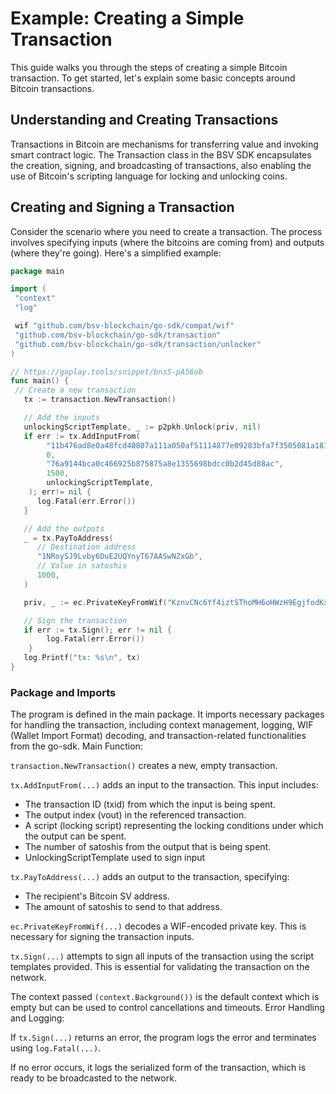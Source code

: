 # Example: Creating a Simple Transaction

This guide walks you through the steps of creating a simple Bitcoin transaction. To get started, let's explain some basic concepts around Bitcoin transactions.

## Understanding and Creating Transactions

Transactions in Bitcoin are mechanisms for transferring value and invoking smart contract logic. The Transaction class in the BSV SDK encapsulates the creation, signing, and broadcasting of transactions, also enabling the use of Bitcoin's scripting language for locking and unlocking coins.

## Creating and Signing a Transaction

Consider the scenario where you need to create a transaction. The process involves specifying inputs (where the bitcoins are coming from) and outputs (where they're going). Here's a simplified example:

``` go
package main

import (
 "context"
 "log"

 wif "github.com/bsv-blockchain/go-sdk/compat/wif"
 "github.com/bsv-blockchain/go-sdk/transaction"
 "github.com/bsv-blockchain/go-sdk/transaction/unlocker"
)

// https://goplay.tools/snippet/bnsS-pA56ob
func main() {
 // Create a new transaction
   tx := transaction.NewTransaction()

   // Add the inputs
   unlockingScriptTemplate, _ := p2pkh.Unlock(priv, nil)
   if err := tx.AddInputFrom(
		"11b476ad8e0a48fcd40807a111a050af51114877e09283bfa7f3505081a1819d",
		0,
		"76a9144bca0c466925b875875a8e1355698bdcc0b2d45d88ac",
		1500,
		unlockingScriptTemplate,
	); err!= nil {
      log.Fatal(err.Error())
   }

   // Add the outputs
   _ = tx.PayToAddress(
      // Destination address
      "1NRoySJ9Lvby6DuE2UQYnyT67AASwNZxGb",
      // Value in satoshis
      1000,
   )

   priv, _ := ec.PrivateKeyFromWif("KznvCNc6Yf4iztSThoMH6oHWzH9EgjfodKxmeuUGPq5DEX5maspS")

   // Sign the transaction
   if err := tx.Sign(); err != nil {
		log.Fatal(err.Error())
	}
   log.Printf("tx: %s\n", tx)
}

```

### Package and Imports

The program is defined in the main package.
It imports necessary packages for handling the transaction, including context management, logging, WIF (Wallet Import Format) decoding, and transaction-related functionalities from the go-sdk.
Main Function:

`transaction.NewTransaction()` creates a new, empty transaction.

`tx.AddInputFrom(...)` adds an input to the transaction. This input includes:

- The transaction ID (txid) from which the input is being spent.
- The output index (vout) in the referenced transaction.
- A script (locking script) representing the locking conditions under which the output can be spent.
- The number of satoshis from the output that is being spent.
- UnlockingScriptTemplate used to sign input

`tx.PayToAddress(...)` adds an output to the transaction, specifying:

- The recipient's Bitcoin SV address.
- The amount of satoshis to send to that address.

`ec.PrivateKeyFromWif(...)` decodes a WIF-encoded private key. This is necessary for signing the transaction inputs.

`tx.Sign(...)` attempts to sign all inputs of the transaction using the script templates provided. This is essential for validating the transaction on the network.

The context passed `(context.Background())` is the default context which is empty but can be used to control cancellations and timeouts.
Error Handling and Logging:

If `tx.Sign(...)` returns an error, the program logs the error and terminates using `log.Fatal(...)`.

If no error occurs, it logs the serialized form of the transaction, which is ready to be broadcasted to the network.
